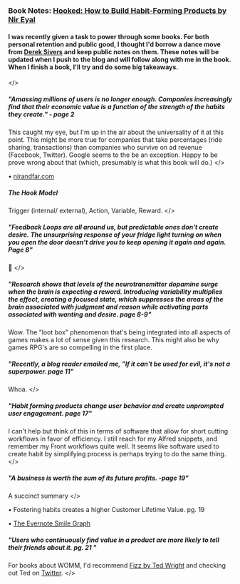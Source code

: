 ### Book Notes: [Hooked: How to Build Habit-Forming Products by Nir Eyal](https://www.amazon.com/Hooked-How-Build-Habit-Forming-Products/dp/1591847788/)

#### I was recently given a task to power through some books. For both personal retention and public good, I thought I'd borrow a dance move from [Derek Sivers](https://sivers.org/book) and keep public notes on them. These notes will be updated when I push to the blog and will follow along with me in the book. When I finish a book, I'll try and do some big takeaways. 

</>

##### "Amassing millions of users is no longer enough. Companies increasingly find that their economic value is a function of the strength of the habits they create." - page 2 

This caught my eye, but I'm up in the air about the universality of it at this point. This might be more true for companies that take percentages (ride sharing, transactions) than companies who survive on ad revenue (Facebook, Twitter). Google seems to the be an exception. Happy to be prove wrong about that (which, presumably is what this book will do.) </>

• [nirandfar.com](https://www.nirandfar.com/) 

##### The Hook Model

Trigger (internal/ external), Action, Variable, Reward. </>

##### "Feedback Loops are all around us, but predictable ones don't create desire. The unsurprising response of your fridge light turning on when you open the door doesn't drive you to keep opening it again and again. Page 8"

🤔 </>

##### "Research shows that levels of the neurotransmitter dopamine surge when the brain is expecting a reward. Introducing variability multiplies the effect, creating a focused state, which suppresses the areas of the brain associated with judgment and reason while activating parts associated with wanting and desire. page 8-9" 

Wow. The "loot box" phenomenon that's being integrated into all aspects of games makes a lot of sense given this research. This might also be why games RPG's are so compelling in the first place. 

##### "Recently, a blog reader emailed me, "If it can't be used for evil, it's not a superpower. page 11"

Whoa. </>

##### "Habit forming products change user behavior and create unprompted user engagement. page 17"

I can't help but think of this in terms of software that allow for short cutting workflows in favor of efficiency. I still reach for my Alfred snippets, and remember my Front workflows quite well. It seems like software used to create habit by simplifying process is perhaps trying to do the same thing. </>

##### "A business is worth the sum of its future profits. -page 19"

A succinct summary </>

• Fostering habits creates a higher Customer Lifetime Value. pg. 19

• [The Evernote Smile Graph](https://techcrunch.com/2012/11/04/should-your-startup-go-freemium/evernote-smile-graph/)

##### "Users who continuously find value in a product are more likely to tell their friends about it. pg. 21 "

For books about WOMM, I'd recommend [Fizz by Ted Wright](https://www.amazon.com/Fizz-Harness-Power-Marketing-Growth/dp/0071835741/) and checking out Ted on [Twitter](https://twitter.com/TedWrightMedia). </>
